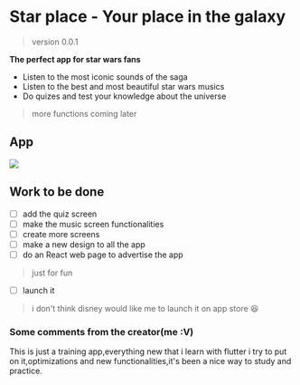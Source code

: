 
# Star place - Your place in the galaxy
>version 0.0.1

**The perfect app for star wars fans**
 
 - Listen to the most iconic sounds of the saga
 - Listen to the best and most beautiful star wars musics 
 - Do quizes and test your knowledge about the universe

>more functions coming later

## App

![](https://imgur.com/IuP1Pir.gif) 

## Work to be done
- [ ] add the quiz screen
- [ ] make the music screen functionalities
- [ ] create more screens
- [ ] make a new design to all the app
- [ ] do an React web page to advertise the app
>just for fun
- [ ] launch it
>i don't think disney would like me to launch it on app store :laughing:


### Some comments from the creator(me :V)
This is just a training app,everything new that i learn with flutter i try to put on it,optimizations and new functionalities,it's been a nice way to study and practice.
